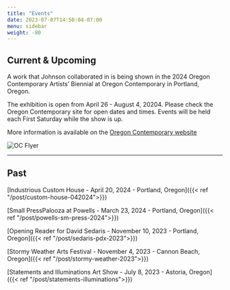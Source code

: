 ```yaml
---
title: "Events"
date: 2023-07-07T14:50:04-07:00
menu: sidebar
weight: -80
---
```

## Current & Upcoming

A work that Johnson collaborated in is being shown in the 2024 Oregon Contemporary Artists’ Biennial at Oregon Contemporary in Portland, Oregon.

The exhibition is open from April 26 - August 4, 20204. Please check the Oregon Contemporary site for open dates and times. Events will be held each First Saturday while the show is up.

More information is available on the [Oregon Contemporary website](https://www.oregoncontemporary.org/2024oregoncontemporaryartistsbiennial)

![OC Flyer](/images/oregon-contemp-2024.png)

---

## Past
[Industrious Custom House - April 20, 2024 - Portland, Oregon]({{< ref "/post/custom-house-042024">}})

[Small PressPalooza at Powells - March 23, 2024 - Portland, Oregon]({{< ref "/post/powells-sm-press-2024">}})

[Opening Reader for David Sedaris - November 10, 2023 - Portland, Oregon]({{< ref "/post/sedaris-pdx-2023">}})

[Stormy Weather Arts Festival -  November 4, 2023 - Cannon Beach, Oregon]({{< ref "/post/stormy-weather-2023">}})

[Statements and Illuminations Art Show -  July 8, 2023 - Astoria, Oregon]({{< ref "/post/statements-illuminations">}})

